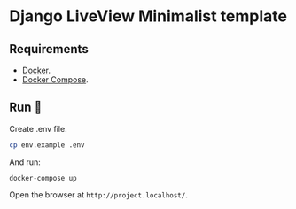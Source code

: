 # Django LiveView Minimalist template

## Requirements

- [Docker](https://www.docker.com/).
- [Docker Compose](https://docs.docker.com/compose/install/).

## Run 🏃

Create .env file.

``` bash
cp env.example .env
```

And run:

```
docker-compose up
```

Open the browser at `http://project.localhost/`.
